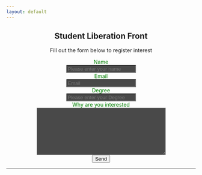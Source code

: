 ```yaml
---
layout: default
---
```

<h2 align="center">  Student Liberation Front </h2>

<p align="center"> Fill out the form below to register interest </p>

<form method="post" action="https://forms.un-static.com/forms/e54ad8b03000d217dd0877fcd7c039f8d971fb4f">
  <div align="center" class="form-group row">
    <label for="inputName" style="color: Green" class="col-sm-2 col-form-label">Name</label>
    <div class="col-sm-10">
      <input type="text" class="form-control" id="inputName" placeholder="Please enter your name" style="background-color: #494949">
    </div>
  </div>
  <div align="center" class="form-group row">
    <label for="inputEmail" style="color: Green" class="col-sm-2 col-form-label">Email</label>
    <div class="input-group col-sm-10">
      <div class="input-group-prepend"><i class="input-group-text fa fa-envelope"></i></div>
      <input type="email" class="form-control" id="inputEmail" placeholder="Email" style="background-color: #494949">
    </div>
  </div>
  <div align="center" class="form-group row">
    <label for="inputDegree" style="color: Green" class="col-sm-2 col-form-label">Degree</label>
    <div class="col-md-10">
      <input type="text" class="form-control" id="inputDegree" placeholder="Please enter your Degree" style="background-color: #494949">
    </div>
  </div>
  <div align="center" class="form-group row">
    <label for="inputMessage" style="color: Green" class="col-sm-2 col-form-label">Why are you interested</label>
    <div class="col-sm-10">
      <textarea name="inputMessage" cols="40" rows="8" class="form-control" style="background-color: #494949"></textarea>
    </div>
  </div>
  <div align="center" class="form-group row">
    <div class="col-sm-10">
      <button type="submit" class="btn btn-primary">Send</button>
    </div>
  </div>
</form>

------------------------------------------------------------------------------------------------------------------------------

<script type="module" src="https://ajax.googleapis.com/ajax/libs/model-viewer/3.0.1/model-viewer.min.js"></script>

<!-- Use it like any other HTML element -->
<model-viewer alt="Neil Armstrong's Spacesuit from the Smithsonian Digitization Programs Office and National Air and Space Museum" src="chair.glb" shadow-intensity="1" camera-controls touch-action="pan-y"></model-viewer>